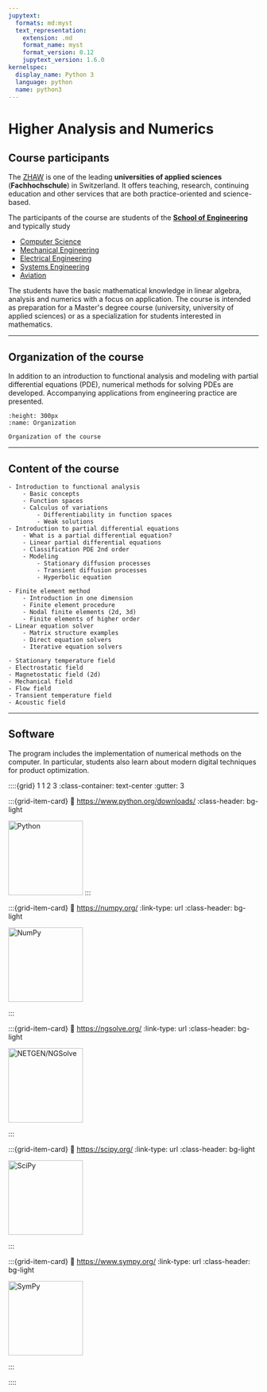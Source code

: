 ```yaml
---
jupytext:
  formats: md:myst
  text_representation:
    extension: .md
    format_name: myst
    format_version: 0.12
    jupytext_version: 1.6.0
kernelspec:
  display_name: Python 3
  language: python
  name: python3
---
```


# Higher Analysis and Numerics

## Course participants

The [ZHAW](https://www.zhaw.ch/en/university/) is one of the leading **universities of applied sciences** (**Fachhochschule**) in Switzerland. It offers teaching, research, continuing education and other services that are both practice-oriented and science-based.

The participants of the course are students of the [**School of Engineering**](https://www.zhaw.ch/en/engineering/) and typically study

- [Computer Science](https://www.zhaw.ch/en/engineering/study/bachelors-degree-programmes/computer-science/)
- [Mechanical Engineering](https://www.zhaw.ch/en/engineering/study/bachelors-degree-programmes/mechanical-engineering/)
- [Electrical Engineering](https://www.zhaw.ch/en/engineering/study/bachelors-degree-programmes/electrical-engineering/)
- [Systems Engineering](https://www.zhaw.ch/en/engineering/study/bachelors-degree-programmes/systems-engineering/)
- [Aviation](https://www.zhaw.ch/en/engineering/study/bachelors-degree-programmes/aviation/)

The students have the basic mathematical knowledge in linear algebra, analysis and numerics with a focus on application. The course is intended as preparation for a Master's degree course (university, university of applied sciences) or as a specialization for students interested in mathematics.

---

## Organization of the course
In addition to an introduction to functional analysis and modeling with partial differential equations (PDE), numerical methods for solving PDEs are developed. Accompanying applications from engineering practice are presented.

```{figure} ./images/HANAAufbau.png
:height: 300px
:name: Organization

Organization of the course
```

---

## Content of the course

```{dropdown} Analysis
- Introduction to functional analysis
    - Basic concepts
    - Function spaces
    - Calculus of variations
        - Differentiability in function spaces
        - Weak solutions
- Introduction to partial differential equations
    - What is a partial differential equation?
    - Linear partial differential equations
    - Classification PDE 2nd order
    - Modeling
        - Stationary diffusion processes
        - Transient diffusion processes
        - Hyperbolic equation
```

```{dropdown} Numerics
- Finite element method
    - Introduction in one dimension
    - Finite element procedure
    - Nodal finite elements (2d, 3d)
    - Finite elements of higher order
- Linear equation solver
    - Matrix structure examples
    - Direct equation solvers
    - Iterative equation solvers
```

```{dropdown} Practical applications (projects)
- Stationary temperature field
- Electrostatic field
- Magnetostatic field (2d)
- Mechanical field
- Flow field
- Transient temperature field
- Acoustic field
```
    

---

## Software

The program includes the implementation of numerical methods on the computer. In particular, students also learn about modern digital techniques for product optimization.

::::{grid} 1 1 2 3
:class-container: text-center
:gutter: 3

:::{grid-item-card}
:link: https://www.python.org/downloads/
:class-header: bg-light

<img src="./images/python-logo@2x.png" alt="Python" width="150px">
:::

:::{grid-item-card}
:link: https://numpy.org/
:link-type: url
:class-header: bg-light

<img src="./images/NumPy.png" alt="NumPy" width="150px">

:::

:::{grid-item-card}
:link: https://ngsolve.org/
:link-type: url
:class-header: bg-light

<img src="./images/logo_withname_retina.png" alt="NETGEN/NGSolve" width="150px">

:::

:::{grid-item-card}
:link: https://scipy.org/
:link-type: url
:class-header: bg-light

<img src="./images/SciPy.png" alt="SciPy" width="150px">

:::

:::{grid-item-card}
:link: https://www.sympy.org/
:link-type: url
:class-header: bg-light

<img src="./images/SymPy.png" alt="SymPy" width="150px">

:::

::::